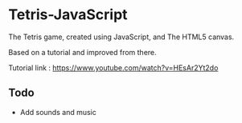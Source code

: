 # Tetris-JavaScript

The Tetris game, created using JavaScript, and The HTML5 canvas.

Based on a tutorial and improved from there.

Tutorial link : https://www.youtube.com/watch?v=HEsAr2Yt2do

## Todo
- Add sounds and music
